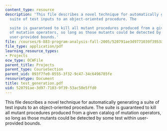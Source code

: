 ```yaml
---
content_type: resource
description: 'This file describes a novel technique for automatically generating a
  suite of test inputs to an object-oriented procedure. The

  suite is guaranteed to kill all mutant procedures produced from a given catalog
  of mutation operators, so long as those mutants could be detected by some test within
  user-provided bounds.'
file: /courses/6-883-program-analysis-fall-2005/520791ae3d9771039f3953ac50e5ffd0_test_generation.pdf
file_type: application/pdf
learning_resource_types:
- Projects
ocw_type: OCWFile
parent_title: Projects
parent_type: CourseSection
parent_uid: 093f7fe0-0555-3f32-9c47-34c6496785fe
resourcetype: Document
title: test_generation.pdf
uid: 520791ae-3d97-7103-9f39-53ac50e5ffd0
---
```

This file describes a novel technique for automatically generating a suite of test inputs to an object-oriented procedure. The
suite is guaranteed to kill all mutant procedures produced from a given catalog of mutation operators, so long as those mutants could be detected by some test within user-provided bounds.

